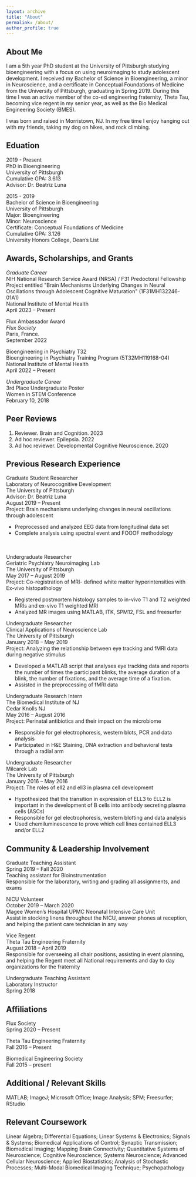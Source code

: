 ```yaml
---
layout: archive
title: "About"
permalink: /about/
author_profile: true
---
```


## About Me
I am a 5th year PhD student at the University of Pittsburgh studying bioengineering with a focus on using neuroimaging to study adolescent development. I received my Bachelor of Science in Bioengineering, a minor in Neuroscience, and a certificate in Conceptual Foundations of Medicine from the University of Pittsburgh,  graduating in Spring 2019. During this time I was an active member of the co-ed engineering fraternity, Theta Tau, becoming vice regent in my senior year, as well as the Bio Medical Engineering Society (BMES).

I was born and raised in Morristown, NJ. In my free time I enjoy hanging out with my friends, taking my dog on hikes, and rock climbing.

## Eduation
2019  - Present  
PhD in Bioengineering  
University of Pittsburgh  
Cumulative GPA: 3.613  
Advisor: Dr. Beatriz Luna  

2015 - 2019  
Bachelor of Science in Bioengineering  
University of Pittsburgh  
Major: Bioengineering  
Minor: Neuroscience  
Certificate: Conceptual Foundations of Medicine  
Cumulative GPA: 3.126  
University Honors College, Dean’s List

## Awards, Scholarships, and Grants

*Graduate Career*  
NIH National Research Service Award (NRSA) / F31 Predoctoral Fellowship  
Project entitled "Brain Mechanisms Underlying Changes in Neural Oscillations through Adolescent Cognitive Maturation" (1F31MH132246-01A1)  
National Institute of Mental Health  
April 2023 – Present

Flux Ambassador Award  
*Flux Society*  
Paris, France.  
September 2022

Bioengineering in Psychiatry T32  
Bioengineering in Psychiatry Training Program (5T32MH119168-04)  
National Institute of Mental Health  
April 2022 – Present

*Undergraduate Career*  
3rd Place Undergraduate Poster  
Women in STEM Conference  
February 10, 2018

## Peer Reviews 

1. Reviewer. Brain and Cognition. 2023
2. Ad hoc reviewer. Epilepsia. 2022
3. Ad hoc reviewer. Developmental Cognitive Neuroscience. 2020

## Previous Research Experience

Graduate Student Researcher  
Laboratory of Neurocognitive Development  
The University of Pittsburgh  
Advisor: Dr. Beatriz Luna  
August 2019 – Present  
Project: Brain mechanisms underlying changes in neural oscillations through adolescent
- Preprocessed and analyzed EEG data from longitudinal data set
- Complete analysis using spectral event and FOOOF methodology

<br></br>
Undergraduate Researcher  
Geriatric Psychiatry Neuroimaging Lab  
The University of Pittsburgh  
May 2017 – August 2019  
Project: Co-registration of MRI- defined white matter hyperintensities with Ex-vivo histopathology  
- Registered postmortem histology samples to in-vivo T1 and T2 weighted MRIs and ex-vivo T1 weighted MRI
- Analyzed MR images using MATLAB, ITK, SPM12, FSL and freesurfer


Undergraduate Researcher  
Clinical Applications of Neuroscience Lab  
The University of Pittsburgh  
January 2018 – May 2019  
Project: Analyzing the relationship between eye tracking and fMRI data during negative stimulus
- Developed a MATLAB script that analyses eye tracking data and reports the number of times the participant blinks, the average duration of a blink, the number of fixations, and the average time of a fixation.
- Assisted in the preprocessing of fMRI data


Undergraduate Research Intern  
The Biomedical Institute of NJ  
Cedar Knolls NJ  
May 2016 – August 2016  
Project: Perinatal antibiotics and their impact on the microbiome
- Responsible for gel electrophoresis, western blots, PCR and data analysis
- Participated in H&E Staining, DNA extraction and behavioral tests through a radial arm


Undergraduate Researcher           
Milcarek Lab  
The University of Pittsburgh  
January 2016 – May 2016  
Project: The roles of ell2 and ell3 in plasma cell development
- Hypothesized that the transition in expression of ELL3 to ELL2 is important in the development of B cells into antibody secreting plasma cells (ASCs)
- Responsible for gel electrophoresis, western blotting and data analysis
- Used chemiluminescence to prove which cell lines contained ELL3 and/or ELL2

## Community & Leadership Involvement

Graduate Teaching Assistant  
Spring 2019 – Fall 2020  
Teaching assistant for Bioinstrumentation  
Responsible for the laboratory, writing and grading all assignments, and exams  

NICU Volunteer                        
October 2019 – March 2020  
Magee Women’s Hospital UPMC Neonatal Intensive Care Unit  
Assist in stocking linens throughout the NICU, answer phones at reception, and helping the patient care technician in any way  

Vice Regent  
Theta Tau Engineering Fraternity  
August 2018 – April 2019  
Responsible for overseeing all chair positions, assisting in event planning, and helping the Regent meet all National requirements and day to day organizations for the fraternity

Undergraduate Teaching Assistant   
Laboratory Instructor  
Spring 2018

## Affiliations 

Flux Society  
Spring 2020 – Present

Theta Tau Engineering Fraternity  
Fall 2016 – Present 

Biomedical Engineering Society  
Fall 2015 – present

## Additional / Relevant Skills

MATLAB; ImageJ; Microsoft Office; Image Analysis; SPM; Freesurfer; RStudio

## Relevant Coursework
Linear Algebra; Differential Equations; Linear Systems & Electronics; Signals & Systems; Biomedical Applications of Control; Synaptic Transmission; Biomedical Imaging; Mapping Brain Connectivity; Quantitative Systems of Neuroscience; Cognitive Neuroscience; Systems Neuroscience; Advanced Cellular Neuroscience; Applied Biostatistics; Analysis of Stochastic Processes; Multi-Modal Biomedical Imaging Technique; Psychopathology
